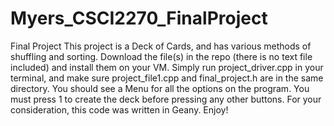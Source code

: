 # Myers_CSCI2270_FinalProject
Final Project
This project is a Deck of Cards, and has various methods of shuffling and sorting. Download the file(s) in the repo (there is no text file included) and install them on your VM. Simply run project_driver.cpp in your terminal, and make sure project_file1.cpp and final_project.h are in the same directory. You should see a Menu for all the options on the program. You must press 1 to create the deck before pressing any other buttons. For your consideration, this code was written in Geany. Enjoy!
